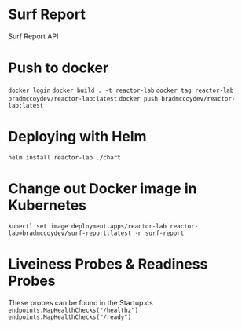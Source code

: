 # Surf Report
Surf Report API

# Push to docker
``` docker login ```
``` docker build . -t reactor-lab ```
``` docker tag reactor-lab bradmccoydev/reactor-lab:latest ```
``` docker push bradmccoydev/reactor-lab:latest ```

# Deploying with Helm
``` helm install reactor-lab ./chart  ```

# Change out Docker image in Kubernetes
``` kubectl set image deployment.apps/reactor-lab reactor-lab=bradmccoydev/surf-report:latest -n surf-report ```

# Liveiness Probes & Readiness Probes
These probes can be found in the Startup.cs
``` endpoints.MapHealthChecks("/healthz") ```
``` endpoints.MapHealthChecks("/ready") ```
